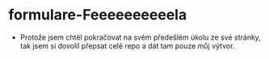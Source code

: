 # formulare-Feeeeeeeeeela

* Protože jsem chtěl pokračovat na svém předešlém úkolu ze své stránky, tak jsem si dovolil přepsat celé repo a dát tam pouze můj výtvor.

